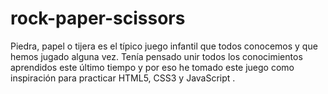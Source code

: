 # rock-paper-scissors
Piedra, papel o tijera es el típico juego infantil que todos conocemos y que hemos jugado alguna vez. Tenía pensado unir todos los conocimientos aprendidos este último tiempo y por eso he tomado este juego como inspiración para practicar HTML5, CSS3 y JavaScript .

